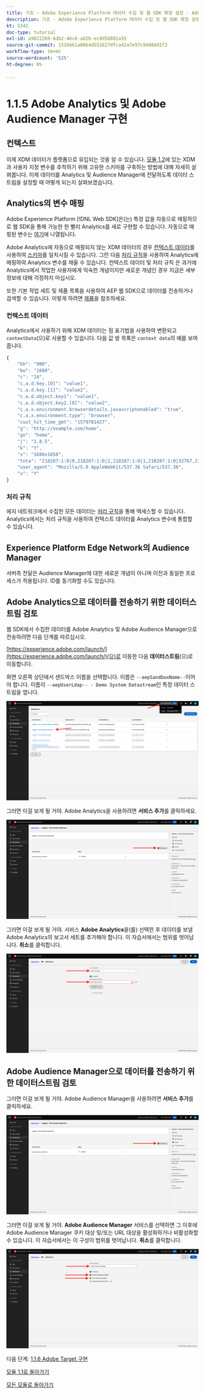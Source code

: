 ```yaml
---
title: 기초 - Adobe Experience Platform 데이터 수집 및 웹 SDK 확장 설정 - Adobe Analytics 및 Adobe Audience Manager 구현
description: 기초 - Adobe Experience Platform 데이터 수집 및 웹 SDK 확장 설정 - Adobe Analytics 및 Adobe Audience Manager 구현
kt: 5342
doc-type: tutorial
exl-id: a9022269-6db2-46c6-a82b-ec8d5b881a55
source-git-commit: 1526661a80b4d551627dfca42a7e97c9498dd1f2
workflow-type: tm+mt
source-wordcount: '525'
ht-degree: 0%

---
```


# 1.1.5 Adobe Analytics 및 Adobe Audience Manager 구현

## 컨텍스트

이제 XDM 데이터가 플랫폼으로 유입되는 것을 알 수 있습니다. [모듈 1.2](./../module1.2/data-ingestion.md)에 있는 XDM과 사용자 지정 변수를 추적하기 위해 고유한 스키마를 구축하는 방법에 대해 자세히 살펴봅니다. 이제 데이터를 Analytics 및 Audience Manager에 전달하도록 데이터 스트림을 설정할 때 어떻게 되는지 살펴보겠습니다.

## Analytics의 변수 매핑

Adobe Experience Platform [!DNL Web SDK]은(는) 특정 값을 자동으로 매핑하므로 웹 SDK을 통해 가능한 한 빨리 Analytics를 새로 구현할 수 있습니다. 자동으로 매핑된 변수는 [여기](https://experienceleague.adobe.com/docs/experience-platform/edge/data-collection/adobe-analytics/automatically-mapped-vars.html?lang=ko#data-collection)에 나열됩니다.

Adobe Analytics에 자동으로 매핑되지 않는 XDM 데이터의 경우 [컨텍스트 데이터](https://experienceleague.adobe.com/docs/analytics/implementation/vars/page-vars/contextdata.html?lang=ko-KR)를 사용하여 [스키마](https://experienceleague.adobe.com/docs/experience-platform/xdm/schema/composition.html?lang=ko-KR)를 일치시킬 수 있습니다. 그런 다음 [처리 규칙](https://experienceleague.adobe.com/docs/analytics/admin/admin-tools/processing-rules/processing-rules-configuration/t-processing-rules.html?lang=ko)을 사용하여 Analytics에 매핑하여 Analytics 변수를 채울 수 있습니다. 컨텍스트 데이터 및 처리 규칙 은 과거에 Analytics에서 작업한 사용자에게 익숙한 개념이지만 새로운 개념인 경우 지금은 세부 정보에 대해 걱정하지 마십시오.

또한 기본 작업 세트 및 제품 목록을 사용하여 AEP 웹 SDK으로 데이터를 전송하거나 검색할 수 있습니다. 이렇게 하려면 [제품](https://experienceleague.adobe.com/docs/experience-platform/edge/data-collection/collect-commerce-data.html?lang=ko#data-collection)을 참조하세요.

### 컨텍스트 데이터

Analytics에서 사용하기 위해 XDM 데이터는 점 표기법을 사용하여 변환되고 `contextData`(으)로 사용할 수 있습니다. 다음 값 쌍 목록은 `context data`의 예를 보여 줍니다.

```javascript
{
    "bh": "900",
    "bw": "1680",
    "c": "24",
    "c.a.d.key.[0]": "value1",
    "c.a.d.key.[1]": "value2",
    "c.a.d.object.key1": "value1",
    "c.a.d.object.key2.[0]": "value2",
    "c.a.x.environment.browserdetails.javascriptenabled": "true",
    "c.a.x.environment.type": "browser",
    "cust_hit_time_gmt": "1579781427",
    "g": "http://example.com/home",
    "gn": "home",
    "j": "1.8.5",
    "k": "Y",
    "s": "1680x1050",
    "tnta": "218287:1:0|0,218287:1:0|2,218287:1:0|1,218287:1:0|32767,218287:1:01,218287:1:0|0,218287:1:0|1,218287:1:0|0,218287:1:0|1",
    "user_agent": "Mozilla/5.0 AppleWebKit/537.36 Safari/537.36",
    "v": "Y"
}
```

### 처리 규칙

에지 네트워크에서 수집한 모든 데이터는 [처리 규칙](https://experienceleague.adobe.com/docs/analytics/admin/admin-tools/processing-rules/processing-rules-configuration/t-processing-rules.html?lang=ko)을 통해 액세스할 수 있습니다. Analytics에서는 처리 규칙을 사용하여 컨텍스트 데이터를 Analytics 변수에 통합할 수 있습니다.

## Experience Platform Edge Network의 Audience Manager

서버측 전달은 Audience Manager에 대한 새로운 개념이 아니며 이전과 동일한 프로세스가 적용됩니다. ID를 동기화할 수도 있습니다.

## Adobe Analytics으로 데이터를 전송하기 위한 데이터스트림 검토

웹 SDK에서 수집한 데이터를 Adobe Analytics 및 Adobe Audience Manager으로 전송하려면 다음 단계를 따르십시오.

[https://experience.adobe.com/launch/](https://experience.adobe.com/launch/)(으)로 이동한 다음 **데이터스트림**(으)로 이동합니다.

화면 오른쪽 상단에서 샌드박스 이름을 선택합니다. 이름은 `--aepSandboxName--`이어야 합니다. 이름이 `--aepUserLdap-- - Demo System Datastream`인 특정 데이터 스트림을 엽니다.

![왼쪽 탐색에서 Edge 구성 아이콘을 클릭합니다](./images/edgeconfig1b.png)

그러면 이걸 보게 될 거야. Adobe Analytics을 사용하려면 **서비스 추가**&#x200B;를 클릭하세요.

![AEP 디버거](./images/aa2.png)

그러면 이걸 보게 될 거야. 서비스 **Adobe Analytics**&#x200B;을(를) 선택한 후 데이터를 보낼 Adobe Analytics의 보고서 세트를 추가해야 합니다. 이 자습서에서는 범위를 벗어납니다. **취소**&#x200B;를 클릭합니다.

![AEP 디버거](./images/aa3.png)

## Adobe Audience Manager으로 데이터를 전송하기 위한 데이터스트림 검토

그러면 이걸 보게 될 거야. Adobe Audience Manager을 사용하려면 **서비스 추가**&#x200B;를 클릭하세요.

![AEP 디버거](./images/aa2.png)

그러면 이걸 보게 될 거야. **Adobe Audience Manager** 서비스를 선택하면 그 이후에 Adobe Audience Manager 쿠키 대상 및/또는 URL 대상을 활성화하거나 비활성화할 수 있습니다. 이 자습서에서는 이 구성이 범위를 벗어납니다. **취소**&#x200B;를 클릭합니다.

![AEP 디버거](./images/aam1.png)

다음 단계: [1.1.6 Adobe Target 구현](./ex6.md)

[모듈 1.1로 돌아가기](./data-ingestion-launch-web-sdk.md)

[모든 모듈로 돌아가기](./../../../overview.md)
